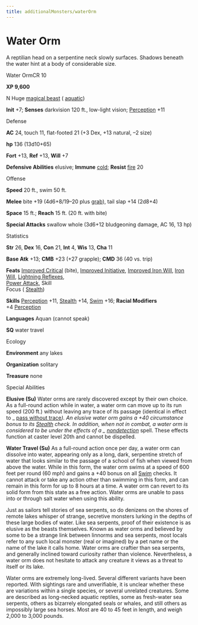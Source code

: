 ```yaml
---
title: additionalMonsters/waterOrm
---
```

# Water Orm

A reptilian head on a serpentine neck slowly surfaces. Shadows beneath the water hint at a body of considerable size.

Water OrmCR 10

**XP 9,600**

N Huge [magical beast](monsters/creatureTypes.md#_magical-beast) ( [aquatic](monsters/creatureTypes.md#_aquatic-subtype))

**Init** +7; **Senses** darkvision 120 ft., low-light vision; [Perception](additionalMonsters/../skills/perception.md#_perception) +11

Defense

**AC** 24, touch 11, flat-footed 21 (+3 Dex, +13 natural, –2 size)

**hp** 136 (13d10+65)

**Fort** +13, **Ref** +13, **Will** +7

**Defensive Abilities** elusive; **Immune** [cold](monsters/creatureTypes.md#_cold-subtype); **Resist** [fire](monsters/creatureTypes.md#_fire-subtype) 20

Offense

**Speed** 20 ft., swim 50 ft.

**Melee** bite +19 (4d6+8/19–20 plus [grab](monsters/universalMonsterRules.md#_grab)), tail slap +14 (2d8+4)

**Space** 15 ft.; **Reach** 15 ft. (20 ft. with bite)

**Special Attacks** swallow whole (3d6+12 bludgeoning damage, AC 16, 13 hp)

Statistics

**Str** 26, **Dex** 16, **Con** 21, **Int** 4, **Wis** 13, **Cha** 11

**Base Atk** +13; **CMB** +23 (+27 grapple); **CMD** 36 (40 vs. trip)

**Feats** [Improved Critical](additionalMonsters/../feats.md#_improved-critical) (bite), [Improved Initiative](additionalMonsters/../feats.md#_improved-initiative), [Improved Iron Will](additionalMonsters/../feats.md#_improved-iron-will), [Iron Will](additionalMonsters/../feats.md#_iron-will), [Lightning Reflexes](additionalMonsters/../feats.md#_lightning-reflexes),   
 [Power Attack](additionalMonsters/../feats.md#_power-attack), Skill   
Focus ( [Stealth](additionalMonsters/../skills/stealth.md#_stealth))

**Skills** [Perception](additionalMonsters/../skills/perception.md#_perception) +11, [Stealth](additionalMonsters/../skills/stealth.md#_stealth) +14, [Swim](additionalMonsters/../skills/swim.md#_swim) +16; **Racial Modifiers**   
+4 [Perception](additionalMonsters/../skills/perception.md#_perception)

**Languages** Aquan (cannot speak)

**SQ** water travel

Ecology

**Environment** any lakes

**Organization** solitary

**Treasure** none

Special Abilities

**Elusive (Su)** Water orms are rarely discovered except by their own choice. As a full-round action while in water, a water orm can move up to its run speed (200 ft.) without leaving any trace of its passage (identical in effect to _ [pass without trace](additionalMonsters/../spells/passWithoutTrace.md#_pass-without-trace)_). An elusive water orm gains a +40 circumstance bonus to its [Stealth](additionalMonsters/../skills/stealth.md#_stealth) check. In addition, when not in combat, a water orm is considered to be under the effects of a _ [nondetection](additionalMonsters/../spells/nondetection.md#_nondetection)_ spell. These effects function at caster level 20th and cannot be dispelled.

**Water Travel (Su)** As a full-round action once per day, a water orm can dissolve into water, appearing only as a long, dark, serpentine stretch of water that looks similar to the passage of a school of fish when viewed from above the water. While in this form, the water orm swims at a speed of 600 feet per round (60 mph) and gains a +40 bonus on all [Swim](additionalMonsters/../skills/swim.md#_swim) checks. It cannot attack or take any action other than swimming in this form, and can remain in this form for up to 8 hours at a time. A water orm can revert to its solid form from this state as a free action. Water orms are unable to pass into or through salt water when using this ability.

Just as sailors tell stories of sea serpents, so do denizens on the shores of remote lakes whisper of strange, secretive monsters lurking in the depths of these large bodies of water. Like sea serpents, proof of their existence is as elusive as the beasts themselves. Known as water orms and believed by some to be a strange link between linnorms and sea serpents, most locals refer to any such local monster (real or imagined) by a pet name or the name of the lake it calls home. Water orms are craftier than sea serpents, and generally inclined toward curiosity rather than violence. Nevertheless, a water orm does not hesitate to attack any creature it views as a threat to itself or its lake.

Water orms are extremely long-lived. Several different variants have been reported. With sightings rare and unverifiable, it is unclear whether these are variations within a single species, or several unrelated creatures. Some are described as long-necked aquatic reptiles, some as fresh-water sea serpents, others as bizarrely elongated seals or whales, and still others as impossibly large sea horses. Most are 40 to 45 feet in length, and weigh 2,000 to 3,000 pounds.

